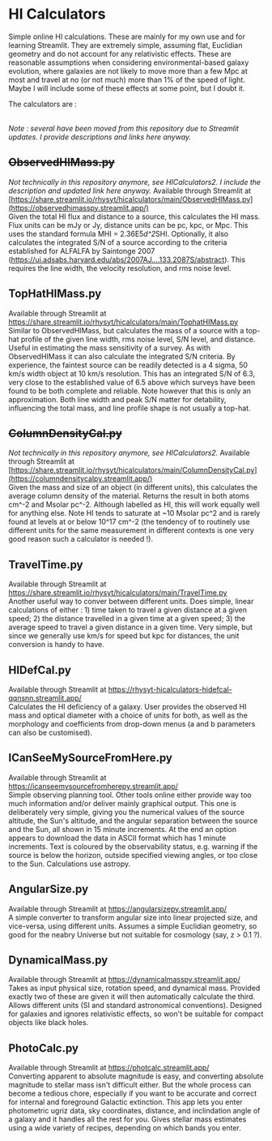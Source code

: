 # HI Calculators
Simple online HI calculations. These are mainly for my own use and for learning Streamlit. They are extremely simple, assuming flat, Euclidian geometry and do not account for any relativistic effects. These are reasonable assumptions when considering environmental-based galaxy evolution, where galaxies are not likely to move more than a few Mpc at most and travel at no (or not much) more than 1% of the speed of light. Maybe I will include some of these effects at some point, but I doubt it.

The calculators are :<br><br>

_Note : several have been moved from this repository due to Streamlit updates. I provide descriptions and links here anyway._

## ~~ObservedHIMass.py~~<br>
_Not technically in this repository anymore, see HICalculators2. I include the description and updated link here anyway._
Available through Streamlit at [https://share.streamlit.io/rhysyt/hicalculators/main/ObservedHIMass.py](https://observedhimasspy.streamlit.app/)<br>
Given the total HI flux and distance to a source, this calculates the HI mass. Flux units can be mJy or Jy, distance units can be pc, kpc, or Mpc. This uses the standard formula MHI = 2.36E5*d^2*SHI. Optionally, it also calculates the integrated S/N of a source according to the criteria established for ALFALFA by Saintonge 2007 (https://ui.adsabs.harvard.edu/abs/2007AJ....133.2087S/abstract). This requires the line width, the velocity resolution, and rms noise level.

## TopHatHIMass.py<br>
Available through Streamlit at https://share.streamlit.io/rhysyt/hicalculators/main/TophatHIMass.py<br>
Similar to ObservedHIMass, but calculates the mass of a source with a top-hat profile of the given line width, rms noise level, S/N level, and distance. Useful in estimating the mass sensitivity of a survey. As with ObservedHIMass it can also calculate the integrated S/N criteria. By experience, the faintest source can be readily detected is a 4 sigma, 50 km/s width object at 10 km/s resolution. This has an integrated S/N of 6.3, very close to the established value of 6.5 above which surveys have been found to be both complete and reliable. Note however that this is only an approximation. Both line width and peak S/N matter for detability, influencing the total mass, and line profile shape is not usually a top-hat.

## ~~ColumnDensityCal.py~~<br>
_Not technically in this repository anymore, see HICalculators2._
Available through Streamlit at [https://share.streamlit.io/rhysyt/hicalculators/main/ColumnDensityCal.py](https://columndensitycalpy.streamlit.app/)<br>
Given the mass and size of an object (in different units), this calculates the average column density of the material. Returns the result in both atoms cm^-2 and Msolar pc^-2. Although labelled as HI, this will work equally well for anything else. Note HI tends to saturate at ~10 Msolar pc^2 and is rarely found at levels at or below 10^17 cm^-2 (the tendency of to routinely use different units for the same measurement in different contexts is one very good reason such a calculator is needed !).

## TravelTime.py<br>
Available through Streamlit at https://share.streamlit.io/rhysyt/hicalculators/main/TravelTime.py<br>
Another useful way to conver between different units. Does simple, linear calculations of either : 1) time taken to travel a given distance at a given speed; 2) the distance travelled in a given time at a given speed; 3) the average speed to travel a given distance in a given time. Very simple, but since we generally use km/s for speed but kpc for distances, the unit conversion is handy to have.

## HIDefCal.py<br>
Available through Streamlit at https://rhysyt-hicalculators-hidefcal-qqnsnn.streamlit.app/<br>
Calculates the HI deficiency of a galaxy. User provides the observed HI mass and optical diameter with a choice of units for both, as well as the morphology and coefficients from drop-down menus (a and b parameters can also be customised).

## ICanSeeMySourceFromHere.py<br>
Available through Streamlit at https://icanseemysourcefromherepy.streamlit.app/<br>
Simple observing planning tool. Other tools online either provide way too much information and/or deliver mainly graphical output. This one is deliberately very simple, giving you the numerical values of the source altitude, the Sun's altitude, and the angular separation between the source and the Sun, all shown in 15 minute increments. At the end an option appears to download the data in ASCII format which has 1 minute increments. Text is coloured by the observability status, e.g. warning if the source is below the horizon, outside specified viewing angles, or too close to the Sun. Calculations use astropy.

## AngularSize.py<br>
Available through Streamlit at https://angularsizepy.streamlit.app/<br>
A simple converter to transform angular size into linear projected size, and vice-versa, using different units. Assumes a simple Euclidian geometry, so good for the neabry Universe but not suitable for cosmology (say, z > 0.1 ?).

## DynamicalMass.py<br>
Available through Streamlit at https://dynamicalmasspy.streamlit.app/<br>
Takes as input physical size, rotation speed, and dynamical mass. Provided exactly two of these are given it will then automatically calculate the third. Allows different units (SI and standard astronomical conventions). Designed for galaxies and ignores relativistic effects, so won't be suitable for compact objects like black holes.

## PhotoCalc.py
Available through Streamlit at https://photcalc.streamlit.app/<br>
Converting apparent to absolute magnitude is easy, and converting absolute magnitude to stellar mass isn't difficult either. But the whole process can become a tedious chore, especially if you want to be accurate and correct for internal and foreground Galactic extinction. This app lets you enter photometric ugriz data, sky coordinates, distance, and inclindation angle of a galaxy and it handles all the rest for you. Gives stellar mass estimates using a wide variety of recipes, depending on which bands you enter.
